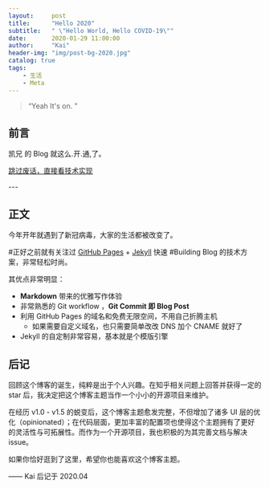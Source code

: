 ```yaml
---
layout:     post
title:      "Hello 2020"
subtitle:   " \"Hello World, Hello COVID-19\""
date:       2020-01-29 11:00:00
author:     "Kai"
header-img: "img/post-bg-2020.jpg"
catalog: true
tags:
    - 生活
    - Meta
---
```


> “Yeah It's on. ”


## 前言

凯兄 的 Blog 就这么.开.通,了。

[跳过废话，直接看技术实现 ](#build)





<p id = "build"></p>
---

## 正文

今年开年就遇到了新冠病毒，大家的生活都被改变了。

#正好之前就有关注过 [GitHub Pages](https://pages.github.com/) + [Jekyll](http://jekyllrb.com/) 快速 #Building Blog 的技术方案，非常轻松时尚。

其优点非常明显：

* **Markdown** 带来的优雅写作体验
* 非常熟悉的 Git workflow ，**Git Commit 即 Blog Post**
* 利用 GitHub Pages 的域名和免费无限空间，不用自己折腾主机
	* 如果需要自定义域名，也只需要简单改改 DNS 加个 CNAME 就好了
* Jekyll 的自定制非常容易，基本就是个模版引擎



## 后记

回顾这个博客的诞生，纯粹是出于个人兴趣。在知乎相关问题上回答并获得一定的 star 后，我决定把这个博客主题当作一个小小的开源项目来维护。

在经历 v1.0 - v1.5 的蜕变后，这个博客主题愈发完整，不但增加了诸多 UI 层的优化（opinionated）；在代码层面，更加丰富的配置项也使得这个主题拥有了更好的灵活性与可拓展性。而作为一个开源项目，我也积极的为其完善文档与解决 issue。

如果你恰好逛到了这里，希望你也能喜欢这个博客主题。

—— Kai 后记于 2020.04
